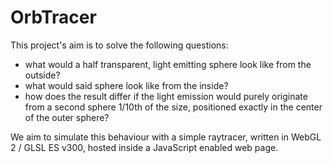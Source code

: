 # OrbTracer

This project's aim is to solve the following questions:

 - what would a half transparent, light emitting sphere look like from the outside?
 - what would said sphere look like from the inside?
 - how does the result differ if the light emission would purely originate from a second sphere 1/10th of the size, positioned exactly in the center of the outer sphere?

We aim to simulate this behaviour with a simple raytracer, written in WebGL 2 / GLSL ES v300, hosted inside a JavaScript enabled web page.
